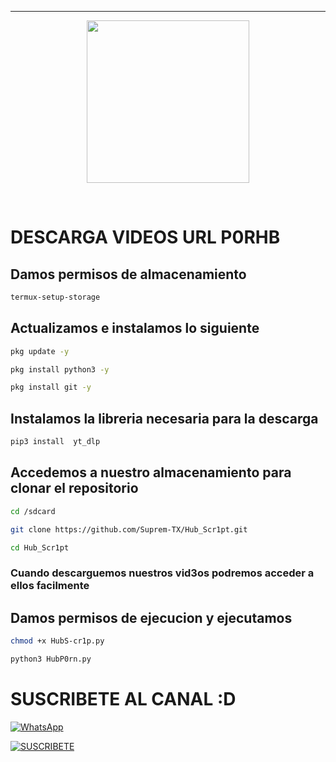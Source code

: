
---
 <P align="center">
<img src="https://media1.giphy.com/media/v1.Y2lkPTc5MGI3NjExamx5amswbG0wcHB6emJ2eG0yNHlrNG1lYjd6aXUwejY4YXJqcXZpYSZlcD12MV9pbnRlcm5hbF9naWZfYnlfaWQmY3Q9Zw/utx4rJxu0MiGc/giphy.gif" width="260" height="260"/>
</p>
<br
---
##

##
# DESCARGA VIDEOS URL P0RHB

## Damos permisos de almacenamiento 
```bash
termux-setup-storage
```
## Actualizamos e instalamos lo siguiente 
```bash
pkg update -y
```
```bash
pkg install python3 -y
```
```bash
pkg install git -y
```

## Instalamos la libreria necesaria para la descarga
```bash
pip3 install  yt_dlp
```
## Accedemos a nuestro almacenamiento para clonar el repositorio
```bash
cd /sdcard
```
```bash
git clone https://github.com/Suprem-TX/Hub_Scr1pt.git
```
```bash
cd Hub_Scr1pt
```
### Cuando descarguemos nuestros vid3os podremos acceder a ellos facilmente
## Damos permisos de ejecucion y ejecutamos
```bash
chmod +x HubS-cr1p.py
```
```bash
python3 HubP0rn.py
```
# SUSCRIBETE AL CANAL :D

[![WhatsApp](https://img.shields.io/badge/%20WhatsApp-25D366?style=for-the-badge&logo=whatsapp&logoColor=white)](https://wa.me/5655424544)

[![SUSCRIBETE](https://img.shields.io/badge/SUSCRIBETE%20-FF0000?style=for-the-badge&logo=youtube&logoColor=white)](https://www.youtube.com/@SupremTX9/featured)
